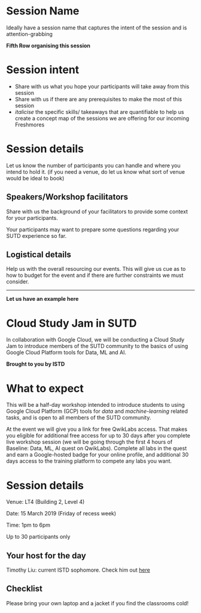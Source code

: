 # Session Name
Ideally have a session name that captures the intent of the session and is attention-grabbing

**Fifth Row organising this session**

# Session intent
- Share with us what you hope your participants will take away from this session
- Share with us if there are any prerequisites to make the most of this session
- *italicise* the specific skills/ takeaways that are quantifiable to help us create a concept map of the sessions we are offering for our incoming Freshmores

# Session details
Let us know the number of participants you can handle and where you intend to hold it. (if you need a venue, do let us know what sort of venue would be ideal to book)
## Speakers/Workshop facilitators
Share with us the background of your facilitators to provide some context for your participants.

Your participants may want to prepare some questions regarding your SUTD experience so far.

## Logistical details
Help us with the overall resourcing our events. This will give us cue as to how to budget for the event and if there are further constraints we must consider.

---
**Let us have an example here**
# Cloud Study Jam in SUTD
In collaboration with Google Cloud, we will be conducting a Cloud Study Jam to introduce members of the SUTD community to the basics of using Google Cloud Platform tools for Data, ML and AI.

**Brought to you by ISTD**

# What to expect
This will be a half-day workshop intended to introduce students to using Google Cloud Platform (GCP) tools for *data* and *machine-learning* related tasks, and is open to all members of the SUTD community.

At the event we will give you a link for free QwikLabs access. That makes you eligible for additional free access for up to 30 days after you complete live workshop session (we will be going through the first 4 hours of Baseline: Data, ML, AI quest on QwikLabs). Complete all labs in the quest and earn a Google-hosted badge for your online profile, and additional 30 days access to the training platform to compete any labs you want.

# Session details
Venue: LT4 (Building 2, Level 4)

Date:    15 March 2019 (Friday of recess week)

Time:    1pm to 6pm

Up to 30 participants only

## Your host for the day
Timothy Liu: current ISTD sophomore. Check him out [here](https://www.linkedin.com/in/timothyliukaihui/?originalSubdomain=sg)
## Checklist
Please bring your own laptop and a jacket if you find the classrooms cold!

